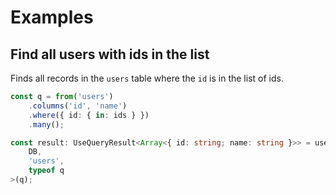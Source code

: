 # Examples

## Find all users with ids in the list

Finds all records in the `users` table where the `id` is in the list of ids.

```ts
const q = from('users')
    .columns('id', 'name')
    .where({ id: { in: ids } })
    .many();

const result: UseQueryResult<Array<{ id: string; name: string }>> = useSynthql<
    DB,
    'users',
    typeof q
>(q);
```

